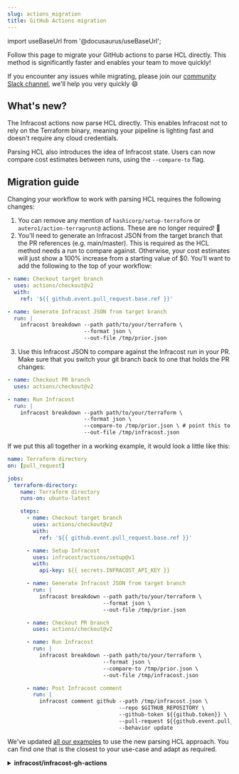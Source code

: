 ```yaml
---
slug: actions_migration
title: GitHub Actions migration
---
```


import useBaseUrl from '@docusaurus/useBaseUrl';


Follow this page to migrate your GitHub actions to parse HCL directly. This method is significantly faster and enables your team to move quickly! 

If you encounter any issues while migrating, please join our [community Slack channel](https://www.infracost.io/community-chat), we'll help you very quickly 😄

## What's new?

The Infracost actions now parse HCL directly. This enables Infracost not to rely on the Terraform binary, meaning your pipeline is lighting fast and doesn't require any cloud credentials.

Parsing HCL also introduces the idea of Infracost state. Users can now compare cost estimates between runs, using the `--compare-to` flag.

## Migration guide

Changing your workflow to work with parsing HCL requires the following changes:

1. You can remove any mention of `hashicorp/setup-terraform` or `autero1/action-terragrunt@` actions. These are no longer required! 🎉
2. You'll need to generate an Infracost JSON from the target branch that the PR references (e.g. main/master). This is required as the HCL method needs a run to compare against. Otherwise, your cost estimates will just show a 100% increase from a starting value of $0. You'll want to add the following to the top of your workflow:
```yaml
- name: Checkout target branch
  uses: actions/checkout@v2
  with:
    ref: '${{ github.event.pull_request.base.ref }}'

- name: Generate Infracost JSON from target branch
  run: |
    infracost breakdown --path path/to/your/terraform \
                        --format json \
                        --out-file /tmp/prior.json
```

3. Use this Infracost JSON to compare against the Infracost run in your PR. Make sure that you switch your git branch back to one that holds the PR changes:


```yml
- name: Checkout PR branch
  uses: actions/checkout@v2

- name: Run Infracost
  run: |
    infracost breakdown --path path/to/your/terraform \
                        --format json \
                        --compare-to /tmp/prior.json \ # point this to the JSON output we generated in step 1
                        --out-file /tmp/infracost.json
```

If we put this all together in a working example, it would look a little like this:

```yml
name: Terraform directory
on: [pull_request]

jobs:
  terraform-directory:
    name: Terraform directory
    runs-on: ubuntu-latest

    steps:
      - name: Checkout target branch
        uses: actions/checkout@v2
        with:
          ref: '${{ github.event.pull_request.base.ref }}'

      - name: Setup Infracost
        uses: infracost/actions/setup@v1
        with:
          api-key: ${{ secrets.INFRACOST_API_KEY }}

      - name: Generate Infracost JSON from target branch
        run: |
          infracost breakdown --path path/to/your/terraform \
                              --format json \
                              --out-file /tmp/prior.json

      - name: Checkout PR branch
        uses: actions/checkout@v2

      - name: Run Infracost
        run: |
          infracost breakdown --path path/to/your/terraform \
                              --format json \
                              --compare-to /tmp/prior.json \
                              --out-file /tmp/infracost.json

      - name: Post Infracost comment
        run: |
          infracost comment github --path /tmp/infracost.json \
                                   --repo $GITHUB_REPOSITORY \
                                   --github-token ${{github.token}} \
                                   --pull-request ${{github.event.pull_request.number}} \
                                   --behavior update
```


We've updated [all our examples](https://github.com/infracost/actions/#examples) to use the new parsing HCL approach. You can find one that is the closest to your use-case and adapt as required.

<details>
    <summary><b>infracost/infracost-gh-actions</b></summary>

Follow this page to migrate from our old [infracost-gh-actions](https://github.com/infracost/infracost-gh-action) repo to our new [actions](https://github.com/infracost/actions/) repo. The infracost-gh-actions repo will be deprecated in the next Infracost release.

If you encounter any issues while migrating, please join our [community Slack channel](https://www.infracost.io/community-chat), we'll help you very quickly 😄

<img src={useBaseUrl("img/screenshots/actions-pull-request.png")} alt="Cost estimate comment for multiple projects" />

## What's new?

🚀 The new Infracost actions repo provides a composable way of using our actions in your workflow. These JavaScript (not Docker) actions simplify integrating Infracost into your GitHub Actions. In addition, we've added CI-specific output formats, a cost summary table, and different behaviors so you can control when comments are be posted.

### Composable actions

The actions repo contains two main actions as well as many examples demonstrating how they can be used in different workflows. One of the workflows this enables is matrix builds, where one cost estimate comment can be created from a group of Terraform projects. The new actions are:
- setup: install the Infracost CLI in your GitHub Actions workflow.
- comment: adds comments to pull requests.

Composable actions provide three key benefits:
1. No need for a bloated Docker image: The Infracost CLI setup has been split out from the Terraform/Terragrunt setup. This avoids needing a large Docker image and enables other actions to be used to to install required versions of [Terraform](https://github.com/hashicorp/setup-terraform) and [Terragrunt](https://github.com/autero1/action-terragrunt).
2. Safe version upgrades: the Infracost setup action has a `version` field for the CLI, which supports [SemVer ranges](https://www.npmjs.com/package/semver#ranges). So instead of a [full version](https://github.com/infracost/infracost/releases) string, you can use `0.9.x`. This enables you to automatically get the latest backward compatible changes in the 0.9 release (e.g. new resources/features and bug fixes) without worrying about CI/CD pipelines breaking.
3. Versioning for the integration itself: the integration has a version, `infracost/action@v1`, which also supports Semver. So you can use v1 to get backward compatible updates for the integration (e.g. bug fixes).

### CI-specific formats

The `infracost output` command now has two new format options: `github-comment` and `slack-message`. We will be adding formats for GitLab, Azure DevOps repos and Bitbucket later.

### Cost summary

As shown by in the screenshot at the top of this page, comments now include a summary table showing the total cost diff for any projects that have changed.

### Comment behaviors

The comment action includes a `behavior` and a `target-type` attribute.

Behavior describes how and when comments should be posted; we support four options:
- `update`: Create a single comment and update it on changes. This is the "quietest" option. The GitHub comments UI shows [what/when changed](https://docs.github.com/en/communities/moderating-comments-and-conversations/tracking-changes-in-a-comment) when the comment is updated. Pull request followers will only be notified on the comment create (not updates), and the comment will stay at the same location in the comment history.
- `delete-and-new`: Delete previous cost estimate comments and create a new one. Pull request followers will be notified on each comment.
- `hide-and-new`: Minimize previous cost estimate comments and create a new one. Pull request followers will be notified on each comment.
- `new`: Create a new cost estimate comment. Pull request followers will be notified on each comment.

The `target-type` describes where the comment should be posted against, which can be either `pull-request` (default) or `commit`.

## Migration guide

1. Follow the [Quick start guide](https://github.com/infracost/actions/#quick-start) to see how the actions can be used together with `setup-terraform`.

2. Find [an example](https://github.com/infracost/actions/#examples) that is the closest to your use-case and adapt the example as required. We have developed examples for:

  - Terraform directory: a Terraform directory containing HCL code
  - Terraform plan JSON: a Terraform plan JSON file
  - Terragrunt: a Terragrunt project
  - Terraform Cloud/Enterprise: a Terraform project using Terraform Cloud/Enterprise
  - Multi-project using config file: multiple Terraform projects using the Infracost config file
  - Multi-project using build matrix: multiple Terraform projects using GitHub Actions build matrix
  - Multi-Terraform workspace: multiple Terraform workspaces using the Infracost config file
  - Private Terraform module: a Terraform project using a private Terraform module

   And cost policy examples:

  - Thresholds: only post a comment when cost thresholds are exceeded
  - Conftest: check Infracost cost estimates against policies using Conftest
  - OPA: check Infracost cost estimates against policies using Open Policy Agent
  - Sentinel: check Infracost cost estimates against policies using Hashicorp's Sentinel

If you encounter any issues while migrating, please join our [community Slack channel](https://www.infracost.io/community-chat), we'll help you very quickly 😄
</details>

